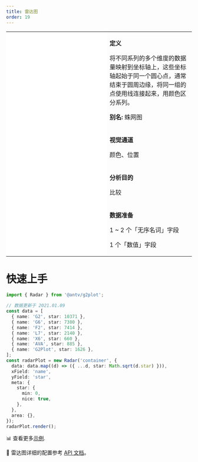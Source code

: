 ```yaml
---
title: 雷达图
order: 19
---
```

<div class="manual-docs">

 <div data-card-type="block" data-lake-card="table" id="pLwYV" class="">
    <table class="lake-table" style="width: 100%; outline: none; border-collapse: collapse;">
      <colgroup>
        <col width="425" span="1">
        <col width="340" span="1">
      </colgroup>
      <tbody>
        <tr style="height: 33px;">
          <td colspan="1" rowspan="4" style="background:#fff">
            <playground path='more-plots/radar/demo/basic.ts' rid='rect1'></playground>
          </td>
          <td class="style1">
          <p><strong>定义</strong></p>
            <p><span class="lake-fontsize-12">将不同系列的多个维度的数据量映射到坐标轴上，这些坐标轴起始于同一个圆心点，通常结束于圆周边缘，将同一组的点使用线连接起来，用颜色区分系列。</span></p>
            <p><strong>别名: </strong><span class="lake-fontsize-12">蛛网图</span></p>
          </td>
        </tr>
        <tr style="height: 33px;">
          <td class="style1">
            <p><strong>视觉通道</strong></p>
            <p><span class="lake-fontsize-12">颜色、位置</span></p>
          </td>
        </tr>
        <tr style="height: 33px;">
          <td colspan="1">
            <p><strong>分析目的</strong></p>
            <p><span class="lake-fontsize-12">比较</span></p>
          </td>
        </tr>
        <tr style="height: 33px;">
          <td colspan="1">
            <p><strong>数据准备</strong></p>
               <p><span class="lake-fontsize-12">1 ~ 2 个「无序名词」字段</span></p>
            <p><span class="lake-fontsize-12">1 个「数值」字段</span></p>
          </td>
        </tr>
      </tbody>
    </table>
  </div>

# 快速上手

<div class='sign'>

```ts
import { Radar } from '@antv/g2plot';

// 数据更新于 2021.01.09
const data = [
  { name: 'G2', star: 10371 },
  { name: 'G6', star: 7380 },
  { name: 'F2', star: 7414 },
  { name: 'L7', star: 2140 },
  { name: 'X6', star: 660 },
  { name: 'AVA', star: 885 },
  { name: 'G2Plot', star: 1626 },
];
const radarPlot = new Radar('container', {
  data: data.map((d) => ({ ...d, star: Math.sqrt(d.star) })),
  xField: 'name',
  yField: 'star',
  meta: {
    star: {
      min: 0,
      nice: true,
    },
  },
  area: {},
});
radarPlot.render();
```

</div>

📊 查看更多<a href="/zh/examples/more-plots/radar" target='blank'>示例</a>.

🎨 雷达图详细的配置参考 [API 文档](/zh/docs/api/plots/radar)。

</div>